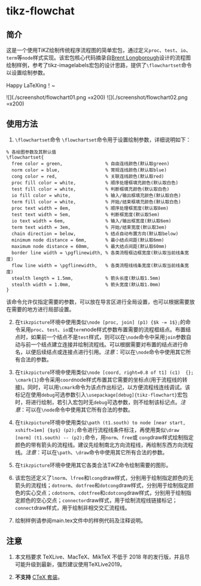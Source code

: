 # tikz-flowchat

## 简介
这是一个使用TiKZ绘制传统程序流程图的简单宏包，通过定义`proc`、`test`、`io`、`term`等`node`样式实现。该宏包核心代码摘录自[Brent Longborough](http://www.texample.net/tikz/examples/author/brent-longborough/)设计的流程图绘制样例，参考了tikz-imagelabels宏包的设计思路，提供了`\flowchartset`命令以设置绘制参数。

Happy LaTeXing！~

![](./screenshot/flowchart01.png =x200)
![](./screenshot/flowchart02.png =x200)

## 使用方法
1. `\flowchartset`命令
`\flowchartset`命令用于设置绘制参数，详细说明如下：

```
% 各绘图参数及其默认值
\flowchartset{
  free color = green,                % 自由连线颜色(默认取green)
  norm color = blue,                 % 常规连线颜色(默认取blue)
  cong color = red,                  % 关联连线颜色(默认取red)
  proc fill color = white,           % 顺序处理框填充颜色(默认取白色)
  test fill color = white,           % 判断框填充颜色(默认取白色)
  io fill color = white,             % 输入/输出框填充颜色(默认取白色)
  term fill color = white,           % 开始/结束框填充颜色(默认取白色)
  proc text width = 8em,             % 顺序处理框宽度(默认取8em)
  test text width = 5em,             % 判断框宽度(默认取5em)
  io text width = 6em,               % 输入/输出框宽度(默认取6em)
  term text width = 3em,             % 开始/结束宽度(默认取3em)
  chain direction = below,           % 结点自动布置方向(默认取below)
  minimum node distance = 6mm,       % 最小结点间距(默认取6mm)
  maximum node distance = 60mm,      % 最大结点间距(默认取60mm)
  border line width = \pgflinewidth, % 各类流程框边框宽度(默认取当前线条宽度)
  flow line width = \pgflinewidth,   % 各类流程线线条宽度(默认取当前线条宽度)
  stealth length = 1.5mm,            % 箭头长度(默认取1.5mm)
  stealth width = 1.0mm,             % 箭头宽度(默认取1.0mm)
}

```
该命令允许仅指定需要的参数，可以放在导言区进行全局设置，也可以根据需要放在需要的地方进行局部设置。

2. 在`tikzpicture`环境中使用类似`\node [proc, join] (p1) {$k -= 1$};`的命令采用`proc`、`test`、`io`或`term`node样式参数布置需要的流程框结点。布置结点时，如果前一个结点不是`test`样式，则可以在`\node`命令中采用`join`参数自动与前一个结点建立连接并绘制流程线。可以根据需要对布置的结点进行命名，以便后续结点或连接点进行引用。*注意*：可以在`\node`命令中使用其它所有合法的参数。

3. 在`tikzpicture`环境中使用类似`\node [coord, right=0.8 of t1] (c1)  {}; \cmark{1}`命令采用`coord`node样式布置其它需要的坐标点(用于流程线的转接)。同时，可以用`\cmark`命令为该点作出标记，以方便流程线连线调试。该标记在使用`debug`可选参数引入`\usepackage[debug]{tikz-flowchart}`宏包时，将进行绘制，若引入宏包时无`debug`可选参数，则不绘制该标记点。*注意*：可以在`\node`命令中使用其它所有合法的参数。

4. 在`tikzpicture`环境中使用类似`\path (t1.south) to node [near start, xshift=1em] {$y$} (p2);`命令进行流程线条件标注，再使用类似`\draw [norm] (t1.south) -- (p2);`命令，用`norm`、`free`或 `cong`draw样式绘制指定颜色的带有箭头的流程线。建议先绘制南北方向流程线，再绘制东西方向流程线。*注意*：可以在`\path`、`\draw`命令中使用其它所有合法的参数。

5. 在`tikzpicture`环境中使用其它各类合法TiKZ命令绘制需要的图形。

6. 该宏包还定义了`lnorm`、`lfree`和`lcong`draw样式，分别用于绘制指定颜色的无箭头的流程线；`dotnorm`、`dotfree`和`dotcong`draw样式，分别用于绘制指定颜色的实心交点；`cdotnorm`、`cdotfree`和`cdotcong`draw样式，分别用于绘制指定颜色的空心交点；`connector`draw样式，用于绘制流程线链接标记；`connect`draw样式，用于绘制非相交交汇流程线。

7. 绘制样例请参阅main.tex文件中的样例代码及注释说明。

## 注意

1. 本文档要求 TeXLive、MacTeX、MikTeX 不低于 2018 年的发行版，并且尽可能升级到最新，强烈建议使用TeXLive2019。

2. **不支持** [CTeX 套装](http://www.ctex.org/CTeXDownload)。
